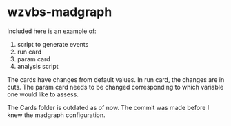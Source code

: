 # wzvbs-madgraph

Included here is an example of:
1. script to generate events
2. run card
3. param card
4. analysis script

The cards have changes from default values. In run card, the changes are in cuts. The param card needs to be changed corresponding to which variable one would like to assess.

The Cards folder is outdated as of now. The commit was made before I knew the madgraph configuration.
